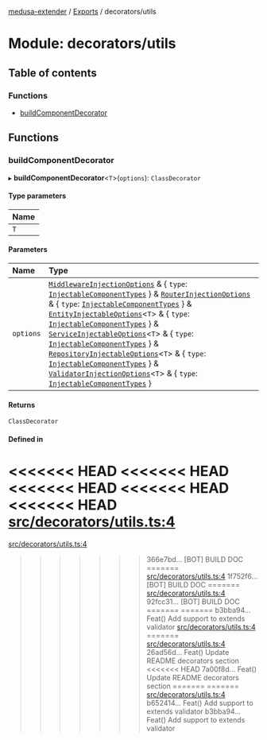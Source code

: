 [medusa-extender](../README.md) / [Exports](../modules.md) / decorators/utils

# Module: decorators/utils

## Table of contents

### Functions

- [buildComponentDecorator](decorators_utils.md#buildcomponentdecorator)

## Functions

### buildComponentDecorator

▸ **buildComponentDecorator**<`T`\>(`options`): `ClassDecorator`

#### Type parameters

| Name |
| :------ |
| `T` |

#### Parameters

| Name | Type |
| :------ | :------ |
| `options` | [`MiddlewareInjectionOptions`](types.md#middlewareinjectionoptions) & { `type`: [`InjectableComponentTypes`](types.md#injectablecomponenttypes)  } & [`RouterInjectionOptions`](types.md#routerinjectionoptions) & { `type`: [`InjectableComponentTypes`](types.md#injectablecomponenttypes)  } & [`EntityInjectableOptions`](types.md#entityinjectableoptions)<`T`\> & { `type`: [`InjectableComponentTypes`](types.md#injectablecomponenttypes)  } & [`ServiceInjectableOptions`](types.md#serviceinjectableoptions)<`T`\> & { `type`: [`InjectableComponentTypes`](types.md#injectablecomponenttypes)  } & [`RepositoryInjectableOptions`](types.md#repositoryinjectableoptions)<`T`\> & { `type`: [`InjectableComponentTypes`](types.md#injectablecomponenttypes)  } & [`ValidatorInjectionOptions`](types.md#validatorinjectionoptions)<`T`\> & { `type`: [`InjectableComponentTypes`](types.md#injectablecomponenttypes)  } |

#### Returns

`ClassDecorator`

#### Defined in

<<<<<<< HEAD
<<<<<<< HEAD
<<<<<<< HEAD
<<<<<<< HEAD
<<<<<<< HEAD
[src/decorators/utils.ts:4](https://github.com/adrien2p/medusa-extender/blob/89f7223/src/decorators/utils.ts#L4)
=======
[src/decorators/utils.ts:4](https://github.com/adrien2p/medusa-extender/blob/23cd201/src/decorators/utils.ts#L4)
>>>>>>> 366e7bd... [BOT] BUILD DOC
=======
[src/decorators/utils.ts:4](https://github.com/adrien2p/medusa-extender/blob/0490090/src/decorators/utils.ts#L4)
>>>>>>> 1f752f6... [BOT] BUILD DOC
=======
[src/decorators/utils.ts:4](https://github.com/adrien2p/medusa-extender/blob/7e89c01/src/decorators/utils.ts#L4)
>>>>>>> 92fcc31... [BOT] BUILD DOC
=======
=======
>>>>>>> b3bba94... Feat() Add support to extends validator
[src/decorators/utils.ts:4](https://github.com/adrien2p/medusa-extender/blob/7e89c01/src/decorators/utils.ts#L4)
=======
[src/decorators/utils.ts:4](https://github.com/adrien2p/medusa-extender/blob/89f7223/src/decorators/utils.ts#L4)
>>>>>>> 26ad56d... Feat() Update README decorators section
<<<<<<< HEAD
>>>>>>> 7a00f8d... Feat() Update README decorators section
=======
=======
[src/decorators/utils.ts:4](https://github.com/adrien2p/medusa-extender/blob/834fee1/src/decorators/utils.ts#L4)
>>>>>>> b652414... Feat() Add support to extends validator
>>>>>>> b3bba94... Feat() Add support to extends validator
